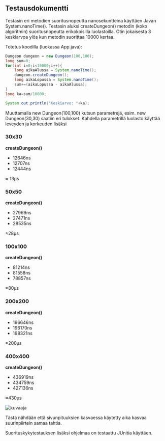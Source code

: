 ## Testausdokumentti

Testasin eri metodien suoritusnopeutta nanosekuntteina käyttäen Javan System.nanoTime(). Testasin aluksi createDungeon() metodin (koko algoritmin) suoritusnopeutta erikokoisilla luolastoilla. Otin jokaisesta 3 keskiarvoa ylös kun metodin suorittaa 10000 kertaa.

Totetus koodilla (luokassa App.java):

```java
Dungeon dungeon = new Dungeon(100,100);
long sum=0;
for(int i=0;i<10000;i++){
    long aikaAlussa = System.nanoTime();
    dungeon.createDungeon();
    long aikaLopussa = System.nanoTime();
    sum+=(aikaLopussa - aikaAlussa);
}
long ka=sum/10000;

System.out.println("Keskiarvo: "+ka);
```

Muuttamalla new Dungeon(100,100) kutsun parametrejä, esim. new Dungeon(30,30) saatiin eri tulokset. Kahdella parametrillä luolasto käyttää leveyden ja korkeuden lisäksi 

### 30x30
**createDungeon()**

* 12646ns
* 12707ns
* 12444ns

≈ 13μs

### 50x50
**createDungeon()**

* 27969ns
* 27471ns
* 28535ns

≈28μs

### 100x100
**createDungeon()**

* 81214ns
* 81558ns
* 78857ns

≈80μs

### 200x200
**createDungeon()**

* 196646ns
* 196170ns
* 198321ns

≈200μs

### 400x400
**createDungeon()**

* 436919ns
* 434759ns
* 427136ns

≈430μs

![kuvaaja](https://i.imgur.com/Z1Yv1U5.png)

Tästä nähdään että sivunpituuksien kasvaessa käytetty aika kasvaa suurinpiirtein samaa tahtia.

Suorituskykytestauksen lisäksi ohjelmaa on testaattu JUnitia käyttäen.

